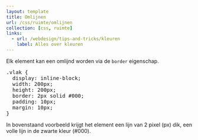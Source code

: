 ```yaml
---
layout: template
title: Omlijnen
url: /css/ruimte/omlijnen
collection: [css, ruimte]
links:
  - url: /webdesign/tips-and-tricks/kleuren
    label: Alles over kleuren
---							
```

<p>Elk element kan een omlijnd worden via de&nbsp;<code>border</code>&nbsp;eigenschap.</p>

<pre data-enlighter-theme="beyond" data-enlighter-language="css">
.vlak {
  display: inline-block;
  width: 200px;
  height: 200px;
  border: 2px solid #000;
  padding: 10px;
  margin: 10px;
}
</pre>

<p>In bovenstaand voorbeeld krijgt het element een lijn van 2 pixel (px) dik, een volle lijn in de zwarte kleur (#000).</p>
